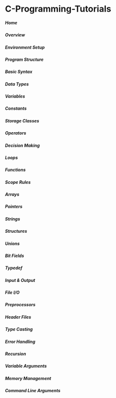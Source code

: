 # C-Programming-Tutorials

##### Home
##### Overview
##### Environment Setup
##### Program Structure
##### Basic Syntax
##### Data Types
##### Variables
##### Constants
##### Storage Classes
##### Operators
##### Decision Making
##### Loops
##### Functions
##### Scope Rules
##### Arrays
##### Pointers
##### Strings
##### Structures
##### Unions
##### Bit Fields
##### Typedef
##### Input & Output
##### File I/O
##### Preprocessors
##### Header Files
##### Type Casting
##### Error Handling
##### Recursion
##### Variable Arguments
##### Memory Management
##### Command Line Arguments